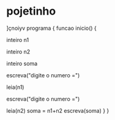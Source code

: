 # pojetinho
]çnoiyv
programa {
  funcao inicio() {

   inteiro n1

   inteiro n2

   inteiro soma

   escreva("digite o numero =")

   leia(n1)

   escreva("digite o numero =")

   leia(n2)
soma = n1+n2
   escreva(soma)
  }
}
